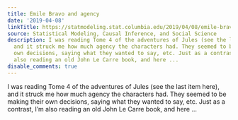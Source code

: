 ```yaml
---
title: Emile Bravo and agency
date: '2019-04-08'
linkTitle: https://statmodeling.stat.columbia.edu/2019/04/08/emile-bravo-and-agency/
source: Statistical Modeling, Causal Inference, and Social Science
description: I was reading Tome 4 of the adventures of Jules (see the last item here),
  and it struck me how much agency the characters had. They seemed to be making their
  own decisions, saying what they wanted to say, etc. Just as a contrast, I&#8217;m
  also reading an old John Le Carre book, and here ...
disable_comments: true
---
```

I was reading Tome 4 of the adventures of Jules (see the last item here), and it struck me how much agency the characters had. They seemed to be making their own decisions, saying what they wanted to say, etc. Just as a contrast, I&#8217;m also reading an old John Le Carre book, and here ...
